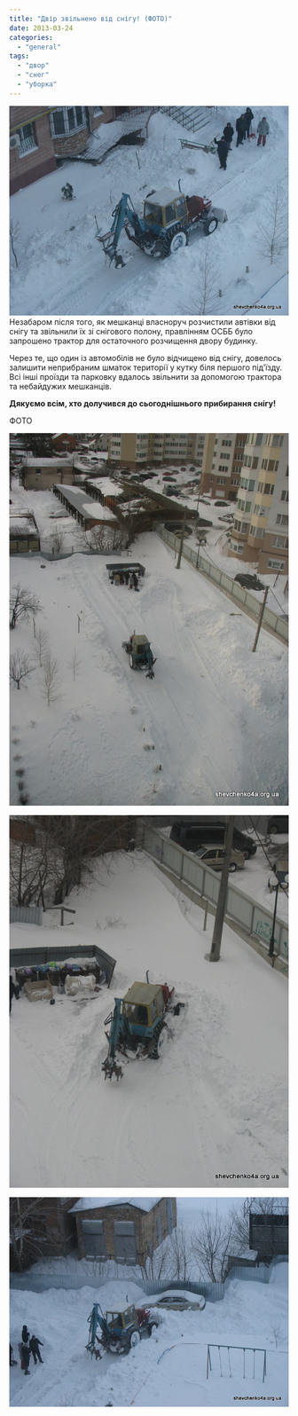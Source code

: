 ```yaml
---
title: "Двір звільнено від снігу! (ФОТО)"
date: 2013-03-24
categories: 
  - "general"
tags: 
  - "двор"
  - "снег"
  - "уборка"
---
```


[![](/wp-content/uploads/2013/03/IMG_4370.jpg)](/wp-content/uploads/2013/03/IMG_4370.jpg)Незабаром після того, як мешканці власноруч розчистили автівки від снігу та звільнили їх зі снігового полону, правлінням ОСББ було запрошено трактор для остаточного розчищення двору будинку.

Через те, що один із автомобілів не було відчищено від снігу, довелось залишити неприбраним шматок території у кутку біля першого під'їзду. Всі інші проїзди та парковку вдалось звільнити за допомогою трактора та небайдужих мешканців.

**Дякуємо всім, хто долучився до сьогоднішнього прибирання снігу!**

ФОТО <!--more-->

[![](/wp-content/uploads/2013/03/IMG_4333.jpg)](/wp-content/uploads/2013/03/IMG_4333.jpg)

[![](/wp-content/uploads/2013/03/IMG_4338.jpg)](/wp-content/uploads/2013/03/IMG_4338.jpg)

[![IMG_4374](/wp-content/uploads/2013/03/IMG_4374.jpg)](/wp-content/uploads/2013/03/IMG_4374.jpg)
